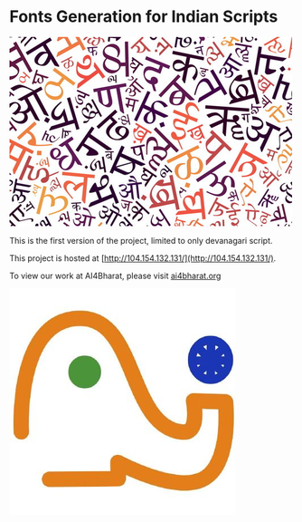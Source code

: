# Fonts Generation for Indian Scripts

![Fonts for indian scripts](https://raw.githubusercontent.com/AI4Bharat/Fonts-for-Indian-Scripts/main/docs/Images/free-hindi-font-converter.jpg)

This is the first version of the project, limited to only devanagari script.

This project is hosted at [http://104.154.132.131/](http://104.154.132.131/).

To view our work at AI4Bharat, please visit [ai4bharat.org](ai4bharat.org)

![Ai4Bharat](https://raw.githubusercontent.com/AI4Bharat/Fonts-for-Indian-Scripts/main/docs/Images/69502895.jpeg)
